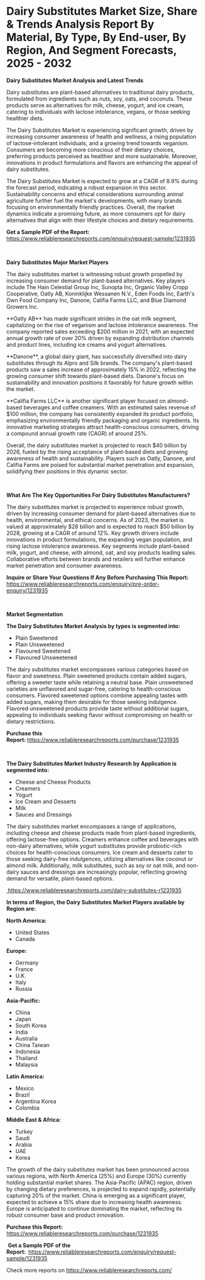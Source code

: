 <p><h1>Dairy Substitutes Market Size, Share & Trends Analysis Report By Material, By Type, By End-user, By Region, And Segment Forecasts, 2025 - 2032</h1></p><p><strong>Dairy Substitutes Market Analysis and Latest Trends</strong></p>
<p><p>Dairy substitutes are plant-based alternatives to traditional dairy products, formulated from ingredients such as nuts, soy, oats, and coconuts. These products serve as alternatives for milk, cheese, yogurt, and ice cream, catering to individuals with lactose intolerance, vegans, or those seeking healthier diets. </p><p>The Dairy Substitutes Market is experiencing significant growth, driven by increasing consumer awareness of health and wellness, a rising population of lactose-intolerant individuals, and a growing trend towards veganism. Consumers are becoming more conscious of their dietary choices, preferring products perceived as healthier and more sustainable. Moreover, innovations in product formulations and flavors are enhancing the appeal of dairy substitutes. </p><p>The Dairy Substitutes Market is expected to grow at a CAGR of 8.9% during the forecast period, indicating a robust expansion in this sector. Sustainability concerns and ethical considerations surrounding animal agriculture further fuel the market's developments, with many brands focusing on environmentally friendly practices. Overall, the market dynamics indicate a promising future, as more consumers opt for dairy alternatives that align with their lifestyle choices and dietary requirements.</p></p>
<p><strong>Get a Sample PDF of the Report:&nbsp;</strong> <a href="https://www.reliableresearchreports.com/enquiry/request-sample/1231935?utm_campaign=2111&utm_medium=2&utm_source=Github&utm_content=ia&utm_term=07042025&utm_id=dairy-substitutes">https://www.reliableresearchreports.com/enquiry/request-sample/1231935</a></p>
<p>&nbsp;</p>
<p><strong>Dairy Substitutes Major Market Players</strong></p>
<p><p>The dairy substitutes market is witnessing robust growth propelled by increasing consumer demand for plant-based alternatives. Key players include The Hain Celestial Group Inc, Sunopta Inc, Organic Valley Cropp Cooperative, Oatly AB, Koninklijke Wessanen N.V., Eden Foods Inc, Earth's Own Food Company Inc, Danone, Califia Farms LLC, and Blue Diamond Growers Inc.</p><p>**Oatly AB** has made significant strides in the oat milk segment, capitalizing on the rise of veganism and lactose intolerance awareness. The company reported sales exceeding $200 million in 2021, with an expected annual growth rate of over 20% driven by expanding distribution channels and product lines, including ice creams and yogurt alternatives.</p><p>**Danone**, a global dairy giant, has successfully diversified into dairy substitutes through its Alpro and Silk brands. The company's plant-based products saw a sales increase of approximately 15% in 2022, reflecting the growing consumer shift towards plant-based diets. Danone's focus on sustainability and innovation positions it favorably for future growth within the market.</p><p>**Califia Farms LLC** is another significant player focused on almond-based beverages and coffee creamers. With an estimated sales revenue of $100 million, the company has consistently expanded its product portfolio, emphasizing environmentally friendly packaging and organic ingredients. Its innovative marketing strategies attract health-conscious consumers, driving a compound annual growth rate (CAGR) of around 25%.</p><p>Overall, the dairy substitutes market is projected to reach $40 billion by 2026, fueled by the rising acceptance of plant-based diets and growing awareness of health and sustainability. Players such as Oatly, Danone, and Califia Farms are poised for substantial market penetration and expansion, solidifying their positions in this dynamic sector.</p></p>
<p>&nbsp;</p>
<p><strong>What Are The Key Opportunities For Dairy Substitutes Manufacturers?</strong></p>
<p><p>The dairy substitutes market is projected to experience robust growth, driven by increasing consumer demand for plant-based alternatives due to health, environmental, and ethical concerns. As of 2023, the market is valued at approximately $28 billion and is expected to reach $50 billion by 2028, growing at a CAGR of around 12%. Key growth drivers include innovations in product formulations, the expanding vegan population, and rising lactose intolerance awareness. Key segments include plant-based milk, yogurt, and cheese, with almond, oat, and soy products leading sales. Collaborative efforts between brands and retailers will further enhance market penetration and consumer awareness.</p></p>
<p><strong>Inquire or Share Your Questions If Any Before Purchasing This Report:</strong> <a href="https://www.reliableresearchreports.com/enquiry/pre-order-enquiry/1231935?utm_campaign=2111&utm_medium=2&utm_source=Github&utm_content=ia&utm_term=07042025&utm_id=dairy-substitutes">https://www.reliableresearchreports.com/enquiry/pre-order-enquiry/1231935</a></p>
<p>&nbsp;</p>
<p><strong>Market Segmentation</strong></p>
<p><strong>The Dairy Substitutes Market Analysis by types is segmented into:</strong></p>
<p><ul><li>Plain Sweetened</li><li>Plain Unsweetened</li><li>Flavoured Sweetened</li><li>Flavoured Unsweetened</li></ul></p>
<p><p>The dairy substitutes market encompasses various categories based on flavor and sweetness. Plain sweetened products contain added sugars, offering a sweeter taste while retaining a neutral base. Plain unsweetened varieties are unflavored and sugar-free, catering to health-conscious consumers. Flavored sweetened options combine appealing tastes with added sugars, making them desirable for those seeking indulgence. Flavored unsweetened products provide taste without additional sugars, appealing to individuals seeking flavor without compromising on health or dietary restrictions.</p></p>
<p><strong>Purchase this Report:&nbsp;</strong><a href="https://www.reliableresearchreports.com/purchase/1231935?utm_campaign=2111&utm_medium=2&utm_source=Github&utm_content=ia&utm_term=07042025&utm_id=dairy-substitutes">https://www.reliableresearchreports.com/purchase/1231935</a></p>
<p>&nbsp;</p>
<p><strong>The Dairy Substitutes Market Industry Research by Application is segmented into:</strong></p>
<p><ul><li>Cheese and Cheese Products</li><li>Creamers</li><li>Yogurt</li><li>Ice Cream and Desserts</li><li>Milk</li><li>Sauces and Dressings</li></ul></p>
<p><p>The dairy substitutes market encompasses a range of applications, including cheese and cheese products made from plant-based ingredients, offering lactose-free options. Creamers enhance coffee and beverages with non-dairy alternatives, while yogurt substitutes provide probiotic-rich choices for health-conscious consumers. Ice cream and desserts cater to those seeking dairy-free indulgences, utilizing alternatives like coconut or almond milk. Additionally, milk substitutes, such as soy or oat milk, and non-dairy sauces and dressings are increasingly popular, reflecting growing demand for versatile, plant-based options.</p></p>
<p><a href="https://www.reliableresearchreports.com/dairy-substitutes-r1231935?utm_campaign=2111&utm_medium=2&utm_source=Github&utm_content=ia&utm_term=07042025&utm_id=dairy-substitutes">&nbsp;https://www.reliableresearchreports.com/dairy-substitutes-r1231935</a></p>
<p><strong>In terms of Region, the Dairy Substitutes Market Players available by Region are:</strong></p>
<p>
    <p> <strong> North America: </strong>
        <ul>
            <li>United States</li>
            <li>Canada</li>
        </ul>
        </p> 
    <p> <strong> Europe: </strong>
        <ul>
            <li>Germany</li>
            <li>France</li>
            <li>U.K.</li>
            <li>Italy</li>
            <li>Russia</li>
        </ul>
        </p> 
    <p> <strong> Asia-Pacific: </strong>
        <ul>
            <li>China</li>
            <li>Japan</li>
            <li>South Korea</li>
            <li>India</li>
            <li>Australia</li>
            <li>China Taiwan</li>
            <li>Indonesia</li>
            <li>Thailand</li>
            <li>Malaysia</li>
        </ul>
        </p> 
    <p> <strong> Latin America: </strong>
        <ul>
            <li>Mexico</li>
            <li>Brazil</li>
            <li>Argentina Korea</li>
            <li>Colombia</li>
        </ul>
        </p> 
    <p> <strong> Middle East & Africa: </strong>
        <ul>
            <li>Turkey</li>
            <li>Saudi</li>
            <li>Arabia</li>
            <li>UAE</li>
            <li>Korea</li>
        </ul>
    </p>
    </p>
<p><p>The growth of the dairy substitutes market has been pronounced across various regions, with North America (25%) and Europe (30%) currently holding substantial market shares. The Asia-Pacific (APAC) region, driven by changing dietary preferences, is projected to expand rapidly, potentially capturing 20% of the market. China is emerging as a significant player, expected to achieve a 15% share due to increasing health awareness. Europe is anticipated to continue dominating the market, reflecting its robust consumer base and product innovation.</p></p>
<p><strong>Purchase this Report: </strong><a href="https://www.reliableresearchreports.com/purchase/1231935?utm_campaign=2111&utm_medium=2&utm_source=Github&utm_content=ia&utm_term=07042025&utm_id=dairy-substitutes">https://www.reliableresearchreports.com/purchase/1231935</a></p>
<p>&nbsp;<strong>Get a Sample PDF of the Report:&nbsp;&nbsp;</strong><a href="https://www.reliableresearchreports.com/enquiry/request-sample/1231935?utm_campaign=2111&utm_medium=2&utm_source=Github&utm_content=ia&utm_term=07042025&utm_id=dairy-substitutes">https://www.reliableresearchreports.com/enquiry/request-sample/1231935</a></p>
<p><strong></strong></p>
<p>Check more reports on <a href="https://www.reliableresearchreports.com/?utm_campaign=2111&utm_medium=2&utm_source=Github&utm_content=ia&utm_term=07042025&utm_id=dairy-substitutes">https://www.reliableresearchreports.com/</a></p>